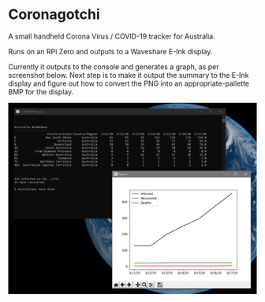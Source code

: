 # Coronagotchi

A small handheld Corona Virus / COVID-19 tracker for Australia.

Runs on an RPi Zero and outputs to a Waveshare E-Ink display.

Currently it outputs to the console and generates a graph, as per screenshot below. Next step is to make it output the summary to the E-Ink display and figure out how to convert the PNG into an appropriate-pallette BMP for the display.

![Output](https://github.com/obsoletenerd/Coronagotchi/blob/master/CoronagotchiOutput.png)